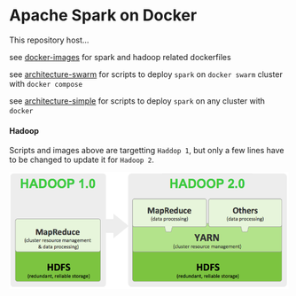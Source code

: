 # Apache Spark on Docker

This repository host...

see [docker-images](/docker-images) for spark and hadoop related dockerfiles

see [architecture-swarm](/architecture-swarm) for scripts to deploy `spark` on `docker swarm` cluster with `docker compose`

see [architecture-simple](/architecture-simple) for scripts to deploy `spark` on any cluster with `docker`

#### Hadoop

Scripts and images above are targetting `Haddop 1`, but only a few lines have to be changed to update it for `Hadoop 2`.

![Alt text](/tmp/hadoop.png?raw=true "Hadoop 1 vs 2")

